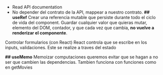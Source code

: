 - Read API documentation
- No depender del contrato de la API, mappear a nuestro contrato.
**## useRef**
Crear una referencia mutable que persiste durante todo el ciclo de vida del component.
Guardar cualquier valor que quieras mutar, elemento del DOM, contador, y que cada vez que cambia, **no vuelve a renderizar el componente**.

Controlar formularios (con React)
React controla que se escribe en los inputs, validaciones. Este se realize a traves del estado

**## useMemo**
Memoizar computaciones queremos evitar que se hagan a no ser que cambien las dependencias. Tambien funciona con funciones como en getMovies